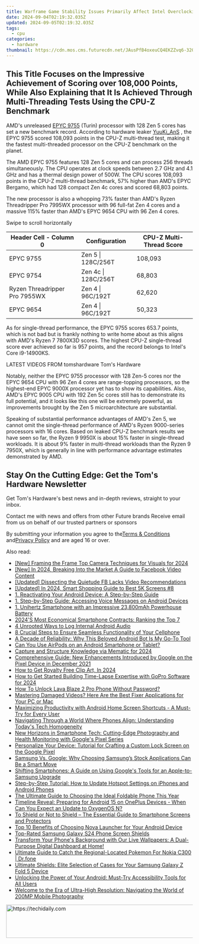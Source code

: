 ```yaml
---
title: Warframe Game Stability Issues Primarily Affect Intel Overclocking Capable Processors, Reveals Development Team
date: 2024-09-04T02:19:32.035Z
updated: 2024-09-05T02:19:32.035Z
tags:
  - cpu
categories:
  - hardware
thumbnail: https://cdn.mos.cms.futurecdn.net/JAusPfB4oxeuCQ4EKZZvq6-320-80.jpg
---
```


## This Title Focuses on the Impressive Achievement of Scoring over 108,000 Points, While Also Explaining that It Is Achieved Through Multi-Threading Tests Using the CPU-Z Benchmark

AMD's unreleased [EPYC 9755](https://www.tomshardware.com/pc-components/cpus/amd-announces-3nm-epyc-turin-launching-with-192-cores-and-384-threads-in-second-half-of-2024-54x-faster-than-intel-xeon-in-ai-workload) (Turin) processor with 128 Zen 5 cores has set a new benchmark record. According to hardware leaker [YuuKi_AnS](https://x.com/yuuki%5Fans/status/1816185684753015066) , the EPYC 9755 scored 108,093 points in the CPU-Z multi-thread test, making it the fastest multi-threaded processor on the CPU-Z benchmark on the planet.

 The AMD EPYC 9755 features 128 Zen 5 cores and can process 256 threads simultaneously. The CPU operates at clock speeds between 2.7 GHz and 4.1 GHz and has a thermal design power of 500W. The CPU scores 108,093 points in the CPU-Z multi-thread benchmark, 57% higher than AMD's EPYC Bergamo, which had 128 compact Zen 4c cores and scored 68,803 points.

 The new processor is also a whopping 73% faster than AMD's Ryzen Threadripper Pro 7995WX processor with 96 full-fat Zen 4 cores and a massive 115% faster than AMD's EPYC 9654 CPU with 96 Zen 4 cores.

 Swipe to scroll horizontally

| Header Cell - Column 0        | Configuration       | CPU-Z Multi-Thread Score |
| ----------------------------- | ------------------- | ------------------------ |
| EPYC 9755                     | Zen 5 \| 128C/256T  | 108,093                  |
| EPYC 9754                     | Zen 4c \| 128C/256T | 68,803                   |
| Ryzen Threadripper Pro 7955WX | Zen 4 \| 96C/192T   | 62,620                   |
| EPYC 9654                     | Zen 4 \| 96C/192T   | 50,323                   |

 As for single-thread performance, the EPYC 9755 scores 653.7 points, which is not bad but is frankly nothing to write home about as this aligns with AMD's Ryzen 7 7800X3D scores. The highest CPU-Z single-thread score ever achieved so far is 957 points, and the record belongs to Intel's Core i9-14900KS.

 LATEST VIDEOS FROM tomshardware Tom's Hardware

 Notably, neither the EPYC 9755 processor with 128 Zen-5 cores nor the EPYC 9654 CPU with 96 Zen 4 cores are range-topping processors, so the highest-end EPYC 9000X processor yet has to show its capabilities. Also, AMD's EPYC 9005 CPU with 192 Zen 5c cores still has to demonstrate its full potential, and it looks like this one will be extremely powerful, as improvements brought by the Zen 5 microarchitecture are substantial.

 Speaking of substantial performance advantages of AMD's Zen 5, we cannot omit the single-thread performance of AMD's Ryzen 9000-series processors with 16 cores. Based on leaked CPU-Z benchmark results we have seen so far, the Ryzen 9 9950X is about 15% faster in single-thread workloads. It is about 9% faster in multi-thread workloads than the Ryzen 9 7950X, which is generally in line with performance advantage estimates demonstrated by AMD.

## Stay On the Cutting Edge: Get the Tom's Hardware Newsletter

 Get Tom's Hardware's best news and in-depth reviews, straight to your inbox.

 Contact me with news and offers from other Future brands  Receive email from us on behalf of our trusted partners or sponsors

 By submitting your information you agree to the[Terms & Conditions](https://futureplc.com/terms-conditions/) and[Privacy Policy](https://futureplc.com/privacy-policy/) and are aged 16 or over.


<ins class="adsbygoogle"
     style="display:block"
     data-ad-format="autorelaxed"
     data-ad-client="ca-pub-7571918770474297"
     data-ad-slot="1223367746"></ins>



<ins class="adsbygoogle"
     style="display:block"
     data-ad-client="ca-pub-7571918770474297"
     data-ad-slot="8358498916"
     data-ad-format="auto"
     data-full-width-responsive="true"></ins>

<span class="atpl-alsoreadstyle">Also read:</span>
<div><ul>
<li><a href="https://fox-boxes.techidaily.com/new-framing-the-frame-top-camera-techniques-for-visuals-for-2024/"><u>[New] Framing the Frame  Top Camera Techniques for Visuals for 2024</u></a></li>
<li><a href="https://facebook-video-recording.techidaily.com/new-in-2024-breaking-into-the-market-a-guide-to-facebook-video-content/"><u>[New] In 2024, Breaking Into the Market  A Guide to Facebook Video Content</u></a></li>
<li><a href="https://facebook-clips.techidaily.com/updated-dissecting-the-quietude-fb-lacks-video-recommendations/"><u>[Updated] Dissecting the Quietude  FB Lacks Video Recommendations</u></a></li>
<li><a href="https://fox-glue.techidaily.com/updated-in-2024-smart-shopping-guide-to-best-5k-screens-8/"><u>[Updated] In 2024, Smart Shopping Guide to Best 5K Screens #8</u></a></li>
<li><a href="https://hardware-help.techidaily.com/1-reactivating-your-android-device-a-step-by-step-guide/"><u>1. Reactivating Your Android Device: A Step-by-Step Guide</u></a></li>
<li><a href="https://hardware-help.techidaily.com/1-step-by-step-guide-accessing-voice-messages-on-android-devices/"><u>1. Step-by-Step Guide: Accessing Voice Messages on Android Devices</u></a></li>
<li><a href="https://hardware-help.techidaily.com/1-unihertz-smartphone-with-an-impressive-23800mah-powerhouse-battery/"><u>1. Unihertz Smartphone with an Impressive 23,800mAh Powerhouse Battery</u></a></li>
<li><a href="https://buynow-reviews.techidaily.com/2024s-most-economical-smartphone-contracts-ranking-the-top-7/"><u>2024'S Most Economical Smartphone Contracts: Ranking the Top 7</u></a></li>
<li><a href="https://screen-mirroring-recording.techidaily.com/4-unrooted-ways-to-log-internal-android-audio/"><u>4 Unrooted Ways to Log Internal Android Audio</u></a></li>
<li><a href="https://hardware-help.techidaily.com/8-crucial-steps-to-ensure-seamless-functionality-of-your-cellphone/"><u>8 Crucial Steps to Ensure Seamless Functionality of Your Cellphone</u></a></li>
<li><a href="https://hardware-help.techidaily.com/a-decade-of-reliability-why-this-beloved-android-bot-is-my-go-to-tool/"><u>A Decade of Reliability: Why This Beloved Android Bot Is My Go-To Tool</u></a></li>
<li><a href="https://hardware-help.techidaily.com/can-you-use-airpods-on-an-android-smartphone-or-tablet/"><u>Can You Use AirPods on an Android Smartphone or Tablet?</u></a></li>
<li><a href="https://extra-information.techidaily.com/capture-and-structure-knowledge-via-mematic-for-2024/"><u>Capture and Structure Knowledge via Mematic for 2024</u></a></li>
<li><a href="https://hardware-help.techidaily.com/comprehensive-guide-new-enhancements-introduced-by-google-on-the-pixel-device-in-december-2021/"><u>Comprehensive Guide: New Enhancements Introduced by Google on the Pixel Device in December 2021</u></a></li>
<li><a href="https://some-techniques.techidaily.com/how-to-get-royalty-free-clip-art-in-2024/"><u>How to Get Royalty Free Clip Art, In 2024</u></a></li>
<li><a href="https://some-techniques.techidaily.com/how-to-get-started-building-time-lapse-expertise-with-gopro-software-for-2024/"><u>How to Get Started  Building Time-Lapse Expertise with GoPro Software for 2024</u></a></li>
<li><a href="https://android-unlock.techidaily.com/how-to-unlock-lava-blaze-2-pro-phone-without-password-by-drfone-android/"><u>How To Unlock Lava Blaze 2 Pro Phone Without Password?</u></a></li>
<li><a href="https://data-wizards.techidaily.com/mastering-damaged-videos-here-are-the-best-fixer-applications-for-your-pc-or-mac/"><u>Mastering Damaged Videos? Here Are the Best Fixer Applications for Your PC or Mac</u></a></li>
<li><a href="https://hardware-help.techidaily.com/maximizing-productivity-with-android-home-screen-shortcuts-a-must-try-for-every-user/"><u>Maximizing Productivity with Android Home Screen Shortcuts - A Must-Try for Every User</u></a></li>
<li><a href="https://hardware-help.techidaily.com/navigating-through-a-world-where-phones-align-understanding-todays-tech-homogeneity/"><u>Navigating Through a World Where Phones Align: Understanding Today's Tech Homogeneity</u></a></li>
<li><a href="https://hardware-help.techidaily.com/new-horizons-in-smartphone-tech-cutting-edge-photography-and-health-monitoring-with-googles-pixel-series/"><u>New Horizons in Smartphone Tech: Cutting-Edge Photography and Health Monitoring with Google's Pixel Series</u></a></li>
<li><a href="https://hardware-help.techidaily.com/personalize-your-device-tutorial-for-crafting-a-custom-lock-screen-on-the-google-pixel/"><u>Personalize Your Device: Tutorial for Crafting a Custom Lock Screen on the Google Pixel</u></a></li>
<li><a href="https://hardware-help.techidaily.com/samsung-vs-google-why-choosing-samsungs-stock-applications-can-be-a-smart-move/"><u>Samsung Vs. Google: Why Choosing Samsung’s Stock Applications Can Be a Smart Move</u></a></li>
<li><a href="https://hardware-help.techidaily.com/shifting-smartphones-a-guide-on-using-googles-tools-for-an-apple-to-samsung-upgrade/"><u>Shifting Smartphones: A Guide on Using Google's Tools for an Apple-to-Samsung Upgrade</u></a></li>
<li><a href="https://hardware-help.techidaily.com/step-by-step-tutorial-how-to-update-hotspot-settings-on-iphones-and-android-phones/"><u>Step-by-Step Tutorial: How to Update Hotspot Settings on iPhones and Android Phones</u></a></li>
<li><a href="https://hardware-help.techidaily.com/the-ultimate-guide-to-choosing-the-ideal-foldable-phone-this-year/"><u>The Ultimate Guide to Choosing the Ideal Foldable Phone This Year</u></a></li>
<li><a href="https://hardware-help.techidaily.com/timeline-reveal-preparing-for-android-15-on-oneplus-devices-when-can-you-expect-an-update-to-oxygenos-n/"><u>Timeline Reveal: Preparing for Android 15 on OnePlus Devices - When Can You Expect an Update to OxygenOS N?</u></a></li>
<li><a href="https://hardware-help.techidaily.com/to-shield-or-not-to-shield-the-essential-guide-to-smartphone-screens-and-protectors/"><u>To Shield or Not to Shield – The Essential Guide to Smartphone Screens and Protectors</u></a></li>
<li><a href="https://hardware-help.techidaily.com/top-10-benefits-of-choosing-nova-launcher-for-your-android-device/"><u>Top 10 Benefits of Choosing Nova Launcher for Your Android Device</u></a></li>
<li><a href="https://hardware-help.techidaily.com/top-rated-samsung-galaxy-s24-phone-screen-shields/"><u>Top-Rated Samsung Galaxy S24 Phone Screen Shields</u></a></li>
<li><a href="https://hardware-help.techidaily.com/transform-your-phones-background-with-our-live-wallpapers-a-dual-purpose-digital-dashboard-at-home/"><u>Transform Your Phone's Background with Our Live Wallpapers: A Dual-Purpose Digital Dashboard at Home!</u></a></li>
<li><a href="https://android-pokemon-go.techidaily.com/ultimate-guide-to-catch-the-regional-located-pokemon-for-nokia-c300-drfone-by-drfone-virtual-android/"><u>Ultimate Guide to Catch the Regional-Located Pokemon For Nokia C300 | Dr.fone</u></a></li>
<li><a href="https://hardware-help.techidaily.com/ultimate-shields-elite-selection-of-cases-for-your-samsung-galaxy-z-fold-5-device/"><u>Ultimate Shields: Elite Selection of Cases for Your Samsung Galaxy Z Fold 5 Device</u></a></li>
<li><a href="https://hardware-help.techidaily.com/unlocking-the-power-of-your-android-must-try-accessibility-tools-for-all-users/"><u>Unlocking the Power of Your Android: Must-Try Accessibility Tools for All Users</u></a></li>
<li><a href="https://hardware-help.techidaily.com/welcome-to-the-era-of-ultra-high-resolution-navigating-the-world-of-200mp-mobile-photography/"><u>Welcome to the Era of Ultra-High Resolution: Navigating the World of 200MP Mobile Photography</u></a></li>
</ul></div>

<!-- affiliate ads begin -->
<a href="https://appsumo.8odi.net/c/5597632/2024329/7443" target="_top" id="2024329">
  <img src="//a.impactradius-go.com/display-ad/7443-2024329" border="0" alt="https://techidaily.com" width="728" height="90"/>
</a>
<img height="0" width="0" src="https://appsumo.8odi.net/i/5597632/2024329/7443" style="position:absolute;visibility:hidden;" border="0" />
<!-- affiliate ads end -->